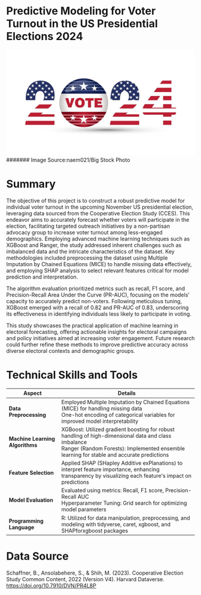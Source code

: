 # Predictive Modeling for Voter Turnout in the US Presidential Elections 2024 
![Alt Text](ELECTION.webp)
####### Image Source:naem021/Big Stock Photo

# Summary
The objective of this project is to construct a robust predictive model for individual voter turnout in the upcoming November US presidential election, leveraging data sourced from the Cooperative Election Study (CCES). This endeavor aims to accurately forecast whether voters will participate in the election, facilitating targeted outreach initiatives by a non-partisan advocacy group to increase voter turnout among less-engaged demographics. Employing advanced machine learning techniques such as XGBoost and Ranger, the study addressed inherent challenges such as imbalanced data and the intricate characteristics of the dataset. Key methodologies included preprocessing the dataset using Multiple Imputation by Chained Equations (MICE) to handle missing data effectively, and employing SHAP analysis to select relevant features critical for model prediction and interpretation.

The algorithm evaluation prioritized metrics such as recall, F1 score, and Precision-Recall Area Under the Curve (PR-AUC), focusing on the models' capacity to accurately predict non-voters. Following meticulous tuning, XGBoost emerged with a recall of 0.82 and PR-AUC of 0.83, underscoring its effectiveness in identifying individuals less likely to participate in voting.

This study showcases the practical application of machine learning in electoral forecasting, offering actionable insights for electoral campaigns and policy initiatives aimed at increasing voter engagement. Future research could further refine these methods to improve predictive accuracy across diverse electoral contexts and demographic groups.

# Technical Skills and Tools
| Aspect                   | Details                                                                                                                                                          |
|--------------------------|------------------------------------------------------------------------------------------------------------------------------------------------------------------|
| **Data Preprocessing**       | Employed Multiple Imputation by Chained Equations (MICE) for handling missing data <br> One-hot encoding of categorical variables for improved model interpretability |
| **Machine Learning Algorithms** | XGBoost: Utilized gradient boosting for robust handling of high-dimensional data and class imbalance<br>Ranger (Random Forests): Implemented ensemble learning for stable and accurate predictions |
| **Feature Selection**       | Applied SHAP (SHapley Additive exPlanations) to interpret feature importance, enhancing transparency by visualizing each feature's impact on predictions            |
| **Model Evaluation**         | Evaluated using metrics: Recall, F1 score, Precision-Recall AUC <br> Hyperparameter Tuning: Grid search for optimizing model parameters                          |
| **Programming Language**     | R: Utilized for data manipulation, preprocessing, and modeling with tidyverse, caret, xgboost, and SHAPforxgboost packages                                          |

# Data Source
Schaffner, B., Ansolabehere, S., & Shih, M. (2023). Cooperative Election Study Common Content, 2022 (Version V4). Harvard Dataverse. https://doi.org/10.7910/DVN/PR4L8P
